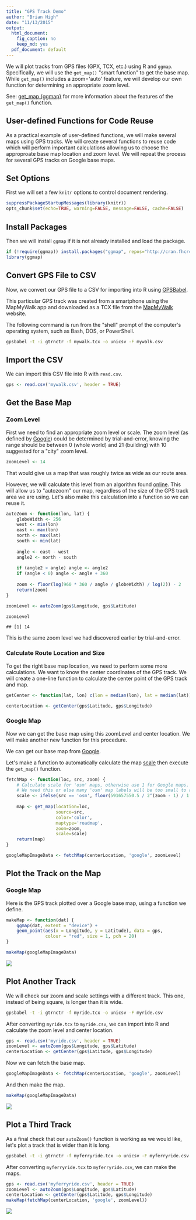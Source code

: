 ```yaml
---
title: "GPS Track Demo"
author: "Brian High"
date: "11/13/2015"
output:
  html_document:
    fig_caption: no
    keep_md: yes
  pdf_document: default
---
```


We will plot tracks from GPS files (GPX, TCX, etc.) using R and `ggmap`. 
Specifically, we will use the `get_map()` "smart function" to get the base 
map. While `get_map()` includes a zoom='auto' feature, we will develop our 
own function for determining an appropriate zoom level.

See: [get_map {ggmap}](http://www.inside-r.org/packages/cran/ggmap/docs/get_map) for more information about the features of the `get_map()` function.

## User-defined Functions for Code Reuse

As a practical example of user-defined functions, we will make several maps 
using GPS tracks. We will create several functions to reuse code which will 
perform important calculations allowing us to choose the approproate base map
location and zoom level. We will repeat the process for several GPS tracks 
on Google base maps.

## Set Options

First we will set a few `knitr` options to control document rendering.


```r
suppressPackageStartupMessages(library(knitr))
opts_chunk$set(echo=TRUE, warning=FALSE, message=FALSE, cache=FALSE)
```

## Install Packages

Then we will install `ggmap` if it is not already installed and load the 
package.


```r
if (!require(ggmap)) install.packages("ggmap", repos="http://cran.fhcrc.org")
library(ggmap)
```

## Convert GPS File to CSV

Now, we convert our GPS file to a CSV for importing into R using 
[GPSBabel](http://www.gpsbabel.org/). 

This particular GPS track was created from a smartphone using the MapMyWalk app 
and downloaded as a TCX file from the [MapMyWalk](www.mapmywalk.com) website.

The following command is run from the "shell" prompt of the computer's 
operating system, such as Bash, DOS, or PowerShell.


```bash
gpsbabel -t -i gtrnctr -f mywalk.tcx -o unicsv -F mywalk.csv
```

## Import the CSV

We can import this CSV file into R with `read.csv`.


```r
gps <- read.csv('mywalk.csv', header = TRUE)
```

## Get the Base Map

### Zoom Level

First we need to find an appropriate zoom level or scale. The zoom level 
(as defined by [Google](https://developers.google.com/maps/documentation/static-maps/intro?hl=en#Zoomlevels)) could be determined by trial-and-error, knowing 
the range should be between 0 (whole world) and 21 (building) with 10 
suggested for a "city" zoom level.


```r
zoomLevel <- 14
```

That would give us a map that was roughly twice as wide as our route area.

However, we will calculate this level from an algorithm found 
[online](http://stackoverflow.com/questions/6048975). This will allow us 
to "autozoom" our map, regardless of the size of the GPS track area we 
are using. Let's also make this calculation into a function so we can reuse it.


```r
autoZoom <- function(lon, lat) {
    globeWidth <- 256
    west <- min(lon)
    east <- max(lon)
    north <- max(lat)
    south <- min(lat)
    
    angle <- east - west
    angle2 <- north - south
    
    if (angle2 > angle) angle <- angle2
    if (angle < 0) angle <- angle + 360
    
    zoom <- floor(log(960 * 360 / angle / globeWidth) / log(2)) - 2
    return(zoom)
}

zoomLevel <- autoZoom(gps$Longitude, gps$Latitude)

zoomLevel
```

```
## [1] 14
```

This is the same zoom level we had discovered earlier by trial-and-error.

### Calculate Route Location and Size

To get the right base map location, we need to perform some more calculations. 
We want to know the center coordinates of the GPS track. We will create a 
one-line function to calculate the center point of the GPS track and map.


```r
getCenter <- function(lat, lon) c(lon = median(lon), lat = median(lat))

centerLocation <- getCenter(gps$Latitude, gps$Longitude)
```

### Google Map

Now we can get the base map using this zoomLevel and center location. 
We will make another new function for this procedure.

We can get our base map from [Google](https://www.google.com/maps). 

Let's make a function to automatically calculate the map 
[scale](http://wiki.openstreetmap.org/wiki/MinScaleDenominator) then 
execute the `get_map()` function.
 




```r
fetchMap <- function(loc, src, zoom) {
    # Calculate scale for 'osm' maps, otherwise use 1 for Google maps.
    # We need this or else many 'osm' map labels will be too small to read.
    scale <- ifelse(src == 'osm', floor(591657550.5 / 2^(zoom - 1) / 1.5), 1)
    
    map <- get_map(location=loc, 
                   source=src, 
                   color='color', 
                   maptype='roadmap', 
                   zoom=zoom,
                   scale=scale)
    return(map)
}

googleMapImageData <- fetchMap(centerLocation, 'google', zoomLevel)
```

## Plot the Track on the Map

### Google Map

Here is the GPS track plotted over a Google base map, using a function we
define.


```r
makeMap <- function(dat) {
    ggmap(dat, extent = "device") + 
    geom_point(aes(x = Longitude, y = Latitude), data = gps, 
               colour = "red", size = 1, pch = 20)
}

makeMap(googleMapImageData)
```

![](gps_track_files/figure-html/bike_ride-1.png)

## Plot Another Track

We will check our zoom and scale settings with a different track. This one,
instead of being square, is longer than it is wide.


```bash
gpsbabel -t -i gtrnctr -f myride.tcx -o unicsv -F myride.csv
```

After converting `myride.tcx` to `myride.csv`, we can import into R and 
calculate the zoom level and center location.


```r
gps <- read.csv('myride.csv', header = TRUE)
zoomLevel <- autoZoom(gps$Longitude, gps$Latitude)
centerLocation <- getCenter(gps$Latitude, gps$Longitude)
```

Now we can fetch the base map.


```r
googleMapImageData <- fetchMap(centerLocation, 'google', zoomLevel)
```

And then make the map.


```r
makeMap(googleMapImageData)
```

![](gps_track_files/figure-html/bus_ride-1.png)

## Plot a Third Track

As a final check that our `autoZoom()` function is working as we would like, 
let's plot a track that is wider than it is long.


```bash
gpsbabel -t -i gtrnctr -f myferryride.tcx -o unicsv -F myferryride.csv
```

After converting `myferryride.tcx` to `myferryride.csv`, we can make the maps. 


```r
gps <- read.csv('myferryride.csv', header = TRUE)
zoomLevel <- autoZoom(gps$Longitude, gps$Latitude)
centerLocation <- getCenter(gps$Latitude, gps$Longitude)
makeMap(fetchMap(centerLocation, 'google', zoomLevel))
```

![](gps_track_files/figure-html/ferry_ride-1.png)
